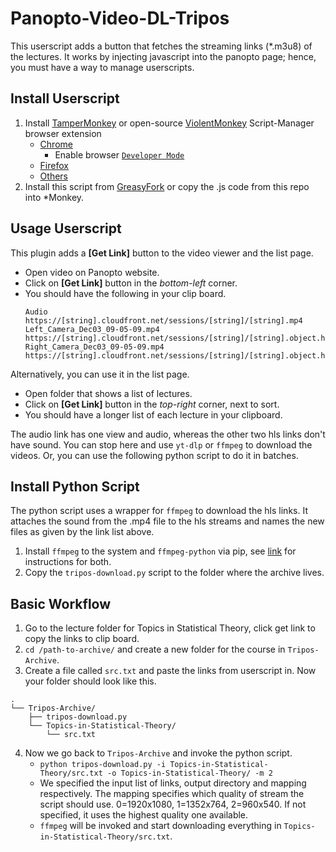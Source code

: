 # Panopto-Video-DL-Tripos

This userscript adds a button that fetches the streaming links (*.m3u8) of the lectures. It works by injecting javascript into the panopto page; hence, you must have a way to manage userscripts.

## Install Userscript

1. Install [TamperMonkey](https://www.tampermonkey.net/) or open-source [ViolentMonkey](https://violentmonkey.github.io/) Script-Manager browser extension
	- [Chrome](https://chrome.google.com/webstore/detail/tampermonkey/dhdgffkkebhmkfjojejmpbldmpobfkfo)  
		- Enable browser [`Developer Mode`](https://www.tampermonkey.net/faq.php#Q209)
	- [Firefox](https://addons.mozilla.org/en-US/firefox/addon/tampermonkey/)
	- [Others](https://www.tampermonkey.net/)  
2. Install this script from [GreasyFork]([https://greasyfork.org/scripts/423661-panopto-video-dl](https://greasyfork.org/en/scripts/539400-panopto-video-dl-tripos)) or copy the .js code from this repo into *Monkey.

## Usage Userscript

This plugin adds a **[Get Link]** button to the video viewer and the list page.

- Open video on Panopto website.
- Click on **[Get Link]** button in the _bottom-left_ corner.
- You should have the following in your clip board.
  ```
  Audio
  https://[string].cloudfront.net/sessions/[string]/[string].mp4
  Left_Camera_Dec03_09-05-09.mp4
  https://[string].cloudfront.net/sessions/[string]/[string].object.hls/master.m3u8
  Right_Camera_Dec03_09-05-09.mp4
  https://[string].cloudfront.net/sessions/[string]/[string].object.hls/master.m3u8
  ```

Alternatively, you can use it in the list page.
- Open folder that shows a list of lectures.
- Click on **[Get Link]** button in the _top-right_ corner, next to sort.
- You should have a longer list of each lecture in your clipboard.

The audio link has one view and audio, whereas the other two hls links don't have sound. You can stop here and use `yt-dlp` or `ffmpeg` to download the videos. Or, you can use the following python script to do it in batches.

## Install Python Script
The python script uses a wrapper for `ffmpeg` to download the hls links. It attaches the sound from the .mp4 file to the hls streams and names the new files as given by the link list above.

1. Install `ffmpeg` to the system and `ffmpeg-python` via pip, see [link](https://ffmpeg.org/download.html) for instructions for both.
2. Copy the `tripos-download.py` script to the folder where the archive lives.

## Basic Workflow
1. Go to the lecture folder for Topics in Statistical Theory, click get link to copy the links to clip board.
2. `cd /path-to-archive/` and create a new folder for the course in `Tripos-Archive`.
3. Create a file called `src.txt` and paste the links from userscript in. Now your folder should look like this.
  ```
  .
  └── Tripos-Archive/
      ├── tripos-download.py
      └── Topics-in-Statistical-Theory/
          └── src.txt
  ```
4. Now we go back to `Tripos-Archive` and invoke the python script.
   - `python tripos-download.py -i Topics-in-Statistical-Theory/src.txt -o Topics-in-Statistical-Theory/ -m 2`
   - We specified the input list of links, output directory and mapping respectively. The mapping specifies which quality of stream the script should use. 0=1920x1080, 1=1352x764, 2=960x540. If not specified, it uses the highest quality one available.
   - `ffmpeg` will be invoked and start downloading everything in `Topics-in-Statistical-Theory/src.txt`.
